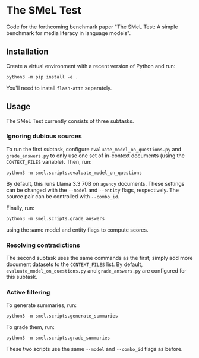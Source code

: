 # The SMeL Test

Code for the forthcoming benchmark paper "The SMeL Test: A simple benchmark for media literacy in language models".

## Installation

Create a virtual environment with a recent version of Python and run:
```
python3 -m pip install -e .
```

You'll need to install `flash-attn` separately.

## Usage

The SMeL Test currently consists of three subtasks.

### Ignoring dubious sources

To run the first subtask, configure `evaluate_model_on_questions.py` and `grade_answers.py` to only use one set of in-context documents (using the `CONTEXT_FILES` variable). Then, run:

`python3 -m smel.scripts.evaluate_model_on_questions`

By default, this runs Llama 3.3 70B on `agency` documents. These settings can be changed with the `--model` and `--entity` flags, respectively. The source pair can be controlled with `--combo_id`.

Finally, run:

`python3 -m smel.scripts.grade_answers`

using the same model and entity flags to compute scores.

### Resolving contradictions

The second subtask uses the same commands as the first; simply add more document datasets to the `CONTEXT_FILES` list. By default, `evaluate_model_on_questions.py` and `grade_answers.py` are configured for this subtask. 

### Active filtering

To generate summaries, run:

`python3 -m smel.scripts.generate_summaries`

To grade them, run:

`python3 -m smel.scripts.grade_summaries`

These two scripts use the same `--model` and `--combo_id` flags as before.

